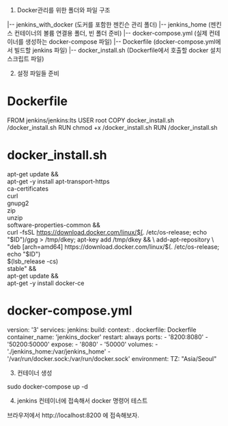 1. Docker관리를 위한 폴더와 파일 구조

|-- jenkins_with_docker (도커를 포함한 젠킨슨 관리 폴더)
  |-- jenkins_home      (젠킨스 컨테이너의 볼륨 연결용 폴더, 빈 폴더 준비)
  |-- docker-compose.yml  (실제 컨테이너를 생성하는 docker-compose 파일)
  |-- Dockerfile         (docker-compose.yml에서 빌드할 jenkins 파일)
  |-- docker_install.sh   (Dockerfile에서 호출할 docker 설치 스크립트 파일)

2. 설정 파일들 준비
# Dockerfile

FROM jenkins/jenkins:lts
USER root 
COPY docker_install.sh /docker_install.sh
RUN chmod +x /docker_install.sh
RUN /docker_install.sh

# docker_install.sh
apt-get update && \
apt-get -y install apt-transport-https \
     ca-certificates \
     curl \
     gnupg2 \
     zip \
     unzip \
     software-properties-common && \
curl -fsSL https://download.docker.com/linux/$(. /etc/os-release; echo "$ID")/gpg > /tmp/dkey; apt-key add /tmp/dkey && \
add-apt-repository \
   "deb [arch=amd64] https://download.docker.com/linux/$(. /etc/os-release; echo "$ID") \
   $(lsb_release -cs) \
   stable" && \
apt-get update && \
apt-get -y install docker-ce

# docker-compose.yml
version: '3'
services:
  jenkins:
    build:
      context: .
      dockerfile: Dockerfile
    container_name: 'jenkins_docker'
    restart: always
    ports:
      - '8200:8080'
      - '50200:50000'
    expose:
      - '8080'
      - '50000'
    volumes:
      - './jenkins_home:/var/jenkins_home'
      - '/var/run/docker.sock:/var/run/docker.sock'
    environment:
      TZ: "Asia/Seoul"

3. 컨테이너 생성

sudo docker-compose up -d

4. jenkins 컨테이너에 접속해서 docker 명령어 테스트

브라우저에서 http://localhost:8200 에 접속해보자.
